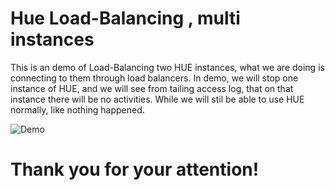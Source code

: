 Hue Load-Balancing , multi instances
======

This is an demo of Load-Balancing two HUE instances, what we are doing is connecting to them through load balancers.
In demo, we will stop one instance of HUE, and we will see from tailing access log, that on that instance
there will be no activities. While we will stil be able to use HUE normally, like nothing happened.


![Demo](https://github.com/Mladen-Trampic-SRB-1989/SEBC/blob/master/clients/HUE%20HA%20Load%20Balancing/Exercise-HUE-HA.gif?raw=true)


# Thank you for your attention!